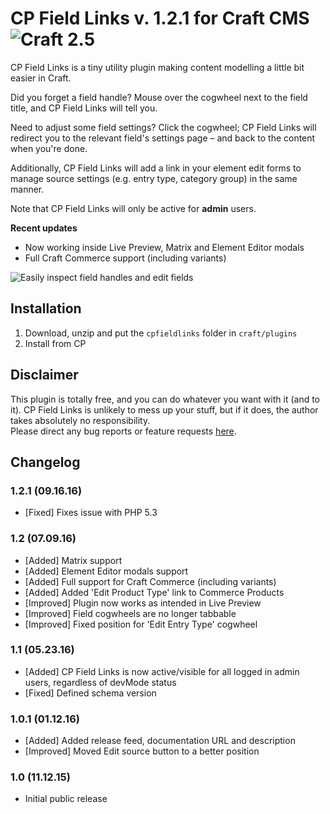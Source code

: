 # CP Field Links v. 1.2.1 for Craft CMS ![Craft 2.5](https://img.shields.io/badge/craft-2.5-red.svg?style=flat-square)

CP Field Links is a tiny utility plugin making content modelling a little bit easier in Craft.  

Did you forget a field handle? Mouse over the cogwheel next to the field title, and CP Field Links will tell you.  

Need to adjust some field settings? Click the cogwheel; CP Field Links will redirect you to the relevant field's settings page – and back to the content when you're done.  

Additionally, CP Field Links will add a link in your element edit forms to manage source settings (e.g. entry type, category group) in the same manner.  

Note that CP Field Links will only be active for **admin** users.  

**Recent updates**  
* Now working inside Live Preview, Matrix and Element Editor modals
* Full Craft Commerce support (including variants)

![Easily inspect field handles and edit fields](http://g.recordit.co/i8SOUKWYpq.gif)

## Installation

1. Download, unzip and put the `cpfieldlinks` folder in `craft/plugins`
2. Install from CP

## Disclaimer

This plugin is totally free, and you can do whatever you want with it (and to it). CP Field Links is unlikely to mess up your stuff, but if it does, the author takes absolutely no responsibility.  
Please direct any bug reports or feature requests [here](https://github.com/mmikkel/CpFieldLinks-Craft/issues).

## Changelog

### 1.2.1 (09.16.16)
* [Fixed] Fixes issue with PHP 5.3

### 1.2 (07.09.16)
* [Added] Matrix support
* [Added] Element Editor modals support
* [Added] Full support for Craft Commerce (including variants)
* [Added] Added 'Edit Product Type' link to Commerce Products
* [Improved] Plugin now works as intended in Live Preview
* [Improved] Field cogwheels are no longer tabbable
* [Improved] Fixed position for 'Edit Entry Type' cogwheel

### 1.1 (05.23.16)
* [Added] CP Field Links is now active/visible for all logged in admin users, regardless of devMode status
* [Fixed] Defined schema version

### 1.0.1 (01.12.16)
* [Added] Added release feed, documentation URL and description
* [Improved] Moved Edit source button to a better position

### 1.0 (11.12.15)
* Initial public release
